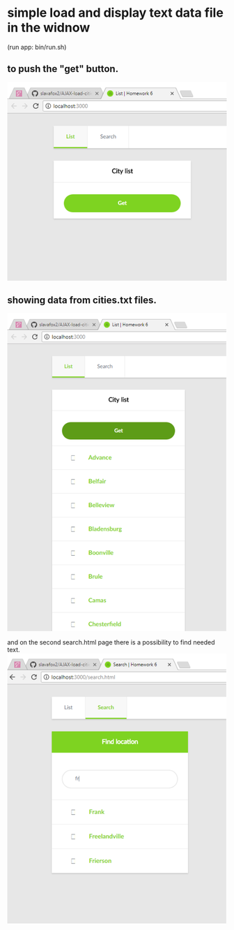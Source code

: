 # simple load and display text data file in the widnow 
(run app: bin/run.sh)

## to push the "get" button.

![1](/imagesForReadMe//1.png)

## showing data from cities.txt files.

![2](/imagesForReadMe//2.png)

and on the second search.html page there is a possibility to find needed text.
![3](/imagesForReadMe//3.png)



